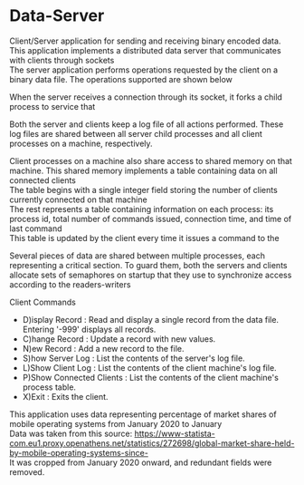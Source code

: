 # Data-Server
Client/Server application for sending and receiving binary encoded data.<br>
This application implements a distributed data server that communicates with clients through sockets<br>
The server application performs operations requested by the client on a binary data file. The operations supported are shown below<br>

When the server receives a connection through its socket, it forks a child process to service that <br>

Both the server and clients keep a log file of all actions performed. These log files are shared between all server child processes and all client processes on a machine, respectively. <br>

Client processes on a machine also share access to shared memory on that machine. This shared memory implements a table containing data on all connected clients<br>
The table begins with a single integer field storing the number of clients currently connected on that machine<br>
The rest represents a table containing information on each process: its process id, total number of commands issued, connection time, and time of last command<br>
This table is updated by the client every time it issues a command to the <br>

Several pieces of data are shared between multiple processes, each representing a critical section. To guard them, both the servers and clients allocate sets of semaphores on startup that they use to synchronize access according to the readers-writers <br>

Client Commands<br>
 - D)isplay Record          : Read and display a single record from the data file. Entering '-999' displays all records. <br>
 - C)hange Record           : Update a record with new values. <br>
 - N)ew Record              : Add a new record to the file. <br>
 - S)how Server Log         : List the contents of the server's log file. <br>
 - L)Show Client Log        : List the contents of the client machine's log file. <br>
 - P)Show Connected Clients : List the contents of the client machine's process table. <br>
 - X)Exit                   : Exits the client. <br>


This application uses data representing percentage of market shares of mobile operating systems from January 2020 to January <br>
Data was taken from this source: https://www-statista-com.eu1.proxy.openathens.net/statistics/272698/global-market-share-held-by-mobile-operating-systems-since-<br>
It was cropped from January 2020 onward, and redundant fields were removed.<br>
